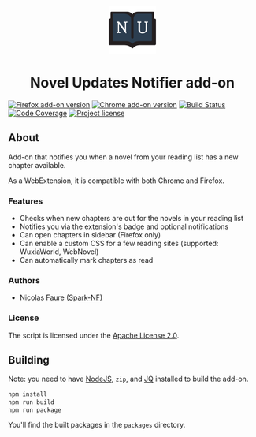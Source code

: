 <p align="center"><img src="icons/icon-96.png" alt="" /></p>

<h1 align="center">Novel Updates Notifier add-on</h1>

[![Firefox add-on version](https://img.shields.io/amo/v/novel-updates-notifier.svg)](https://addons.mozilla.org/en-US/firefox/addon/novel-updates-notifier/)
[![Chrome add-on version](https://img.shields.io/chrome-web-store/v/plhhbkakiaffbinchcacleepogbjlban.svg)](https://chrome.google.com/webstore/detail/novel-updates-notifier/plhhbkakiaffbinchcacleepogbjlban)
[![Build Status](https://travis-ci.org/Spark-NF/novel-updates-notifier.svg?branch=master)](https://travis-ci.org/Spark-NF/novel-updates-notifier)
[![Code Coverage](https://img.shields.io/codecov/c/github/Spark-NF/novel-updates-notifier.svg)](https://codecov.io/gh/Spark-NF/novel-updates-notifier)
[![Project license](https://img.shields.io/github/license/Spark-NF/novel-updates-notifier.svg)](https://raw.githubusercontent.com/Spark-NF/novel-updates-notifier/master/LICENSE)

## About
Add-on that notifies you when a novel from your reading list has a new chapter available.

As a WebExtension, it is compatible with both Chrome and Firefox.

### Features
* Checks when new chapters are out for the novels in your reading list
* Notifies you via the extension's badge and optional notifications
* Can open chapters in sidebar (Firefox only)
* Can enable a custom CSS for a few reading sites (supported: WuxiaWorld, WebNovel)
* Can automatically mark chapters as read

### Authors
* Nicolas Faure ([Spark-NF](https://github.com/Spark-NF))

### License
The script is licensed under the [Apache License 2.0](http://www.apache.org/licenses/LICENSE-2.0).

## Building
Note: you need to have [NodeJS](https://nodejs.org/), `zip`, and [JQ](https://stedolan.github.io/jq/) installed to build the add-on.

```
npm install
npm run build
npm run package
```

You'll find the built packages in the `packages` directory.